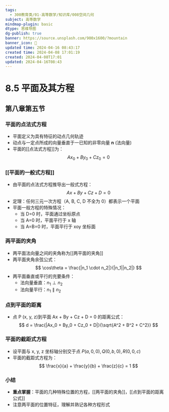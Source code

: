 ```yaml
---
tags:
  - 300教育类/01-高等数学/知识库/008空间几何
subject: 高等数学
mindmap-plugin: basic
dtype: 思维导图
dg-publish: true
banner: https://source.unsplash.com/900x1600/?mountain
banner_icon: 👾
updated time: 2024-04-16 08:43:17
created time: 2024-04-08 17:01:19
created: 2024-04-08T17:01
updated: 2024-04-16T08:43
---
```


# 8.5 平面及其方程

## 第八章第五节

### 平面的点法式方程
- 平面定义为具有特征的动点几何轨迹
- 动点与一定点所成的向量垂直于一已知的非零向量 **n** (法向量)
- 平面的[[点法式方程]]为：
    $$ Ax_0 + By_0 + Cz_0 = 0 $$

### [[平面的一般式方程]]
- 由平面的点法式方程推导出一般式方程：
    $$ Ax + By + Cz + D = 0 $$
- 定理：任何三元一次方程（A, B, C, D 不全为 0）都表示一个平面
- 平面一般方程的特殊情况：
    - 当 D=0 时，平面通过坐标原点
    - 当 A=0 时，平面平行于 x 轴
    - 当 A=B=0 时，平面平行于 xoy 坐标面

### 两平面的夹角
- 两平面法向量之间的夹角称为[[两平面的夹角]]
- 两平面夹角余弦公式：
    $$ \cos\theta = \frac{|n_1 \cdot n_2|}{|n_1||n_2|} $$
- 两平面垂直或平行的充要条件：
    - 法向量垂直：$n_1 \perp n_2$
    - 法向量平行：$n_1 \parallel n_2$

### 点到平面的距离
- 点 P (x, y, z)到平面 Ax + By + Cz + D = 0 的距离公式：
    $$ d = \frac{|Ax_0 + By_0 + Cz_0 + D|}{\sqrt{A^2 + B^2 + C^2}} $$

### 平面的截距式方程
- 设平面与 x, y, z 坐标轴分别交于点 $P (a, 0, 0), Q (0, b, 0), R (0, 0, c)$
- 平面的截距式方程为：
    $$ \frac{x}{a} + \frac{y}{b} + \frac{z}{c} = 1 $$

### 小结
- **重点掌握**：平面的几种特殊位置的方程，[[两平面的夹角]]，[[点到平面的距离公式]]
- 注意两平面的位置特征，理解并熟记各种方程形式
